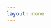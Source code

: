 ```yaml
---
layout: none
---
```


<RedoclyAPIBlock src="https://developer-stage.adobe.com/redocly-test/openapi/generative_fill.json" width="600px" disableSidebar />
